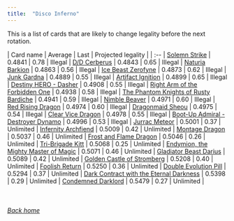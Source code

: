 ```yaml
---
title:  "Disco Inferno"
---
```


This is a list of cards that are likely to change legality before the next rotation.

| Card name | Average | Last | Projected legality |
| :-- |
[Solemn Strike](https://db.ygoprodeck.com/card/?search=Solemn%20Strike) | 0.4841 | 0.78 | Illegal |
[D/D Cerberus](https://db.ygoprodeck.com/card/?search=D/D%20Cerberus) | 0.4843 | 0.65 | Illegal |
[Naturia Barkion](https://db.ygoprodeck.com/card/?search=Naturia%20Barkion) | 0.4863 | 0.56 | Illegal |
[Ice Beast Zerofyne](https://db.ygoprodeck.com/card/?search=Ice%20Beast%20Zerofyne) | 0.4873 | 0.62 | Illegal |
[Junk Gardna](https://db.ygoprodeck.com/card/?search=Junk%20Gardna) | 0.4889 | 0.55 | Illegal |
[Artifact Ignition](https://db.ygoprodeck.com/card/?search=Artifact%20Ignition) | 0.4899 | 0.65 | Illegal |
[Destiny HERO - Dasher](https://db.ygoprodeck.com/card/?search=Destiny%20HERO%20-%20Dasher) | 0.4908 | 0.55 | Illegal |
[Right Arm of the Forbidden One](https://db.ygoprodeck.com/card/?search=Right%20Arm%20of%20the%20Forbidden%20One) | 0.4938 | 0.58 | Illegal |
[The Phantom Knights of Rusty Bardiche](https://db.ygoprodeck.com/card/?search=The%20Phantom%20Knights%20of%20Rusty%20Bardiche) | 0.4941 | 0.59 | Illegal |
[Nimble Beaver](https://db.ygoprodeck.com/card/?search=Nimble%20Beaver) | 0.4971 | 0.60 | Illegal |
[Red Rising Dragon](https://db.ygoprodeck.com/card/?search=Red%20Rising%20Dragon) | 0.4974 | 0.60 | Illegal |
[Dragonmaid Sheou](https://db.ygoprodeck.com/card/?search=Dragonmaid%20Sheou) | 0.4975 | 0.54 | Illegal |
[Clear Vice Dragon](https://db.ygoprodeck.com/card/?search=Clear%20Vice%20Dragon) | 0.4978 | 0.55 | Illegal |
[Boot-Up Admiral - Destroyer Dynamo](https://db.ygoprodeck.com/card/?search=Boot-Up%20Admiral%20-%20Destroyer%20Dynamo) | 0.4996 | 0.53 | Illegal |
[Jurrac Meteor](https://db.ygoprodeck.com/card/?search=Jurrac%20Meteor) | 0.5001 | 0.37 | Unlimited |
[Infernity Archfiend](https://db.ygoprodeck.com/card/?search=Infernity%20Archfiend) | 0.5009 | 0.42 | Unlimited |
[Montage Dragon](https://db.ygoprodeck.com/card/?search=Montage%20Dragon) | 0.5037 | 0.46 | Unlimited |
[Frost and Flame Dragon](https://db.ygoprodeck.com/card/?search=Frost%20and%20Flame%20Dragon) | 0.5046 | 0.26 | Unlimited |
[Tri-Brigade Kitt](https://db.ygoprodeck.com/card/?search=Tri-Brigade%20Kitt) | 0.5068 | 0.25 | Unlimited |
[Endymion, the Mighty Master of Magic](https://db.ygoprodeck.com/card/?search=Endymion,%20the%20Mighty%20Master%20of%20Magic) | 0.5071 | 0.46 | Unlimited |
[Gladiator Beast Darius](https://db.ygoprodeck.com/card/?search=Gladiator%20Beast%20Darius) | 0.5089 | 0.42 | Unlimited |
[Golden Castle of Stromberg](https://db.ygoprodeck.com/card/?search=Golden%20Castle%20of%20Stromberg) | 0.5208 | 0.40 | Unlimited |
[Foolish Return](https://db.ygoprodeck.com/card/?search=Foolish%20Return) | 0.5250 | 0.36 | Unlimited |
[Double Evolution Pill](https://db.ygoprodeck.com/card/?search=Double%20Evolution%20Pill) | 0.5294 | 0.37 | Unlimited |
[Dark Contract with the Eternal Darkness](https://db.ygoprodeck.com/card/?search=Dark%20Contract%20with%20the%20Eternal%20Darkness) | 0.5398 | 0.29 | Unlimited |
[Condemned Darklord](https://db.ygoprodeck.com/card/?search=Condemned%20Darklord) | 0.5479 | 0.27 | Unlimited |

<br>

###### [Back home](index)